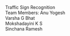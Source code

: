 Traffic Sign Recognition
<br>
Team Members:
             Anu Yogesh<br/>
             Varsha G Bhat<br/>
             Mokshadayini K S <br/>
             Sinchana Ramesh<br/>
             
